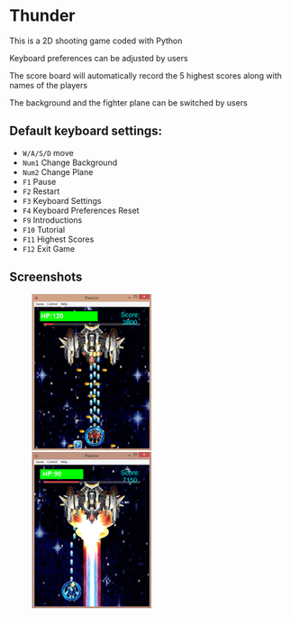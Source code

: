 # Thunder
This is a 2D shooting game coded with Python

Keyboard preferences can be adjusted by users

The score board will automatically record the 5 highest scores along with names of the players

The background and the fighter plane can be switched by users

## Default keyboard settings:
- `W/A/S/D` move
- `Num1` Change Background
- `Num2` Change Plane
- `F1` Pause
- `F2` Restart
- `F3` Keyboard Settings
- `F4` Keyboard Preferences Reset
- `F9` Introductions
- `F10` Tutorial
- `F11` Highest Scores
- `F12` Exit Game

## Screenshots
<figure class="half">
    <img src="./screenshots/screenshot01.png" width="50%">
    <img src="./screenshots/screenshot02.png" width="50%">
</figure>
